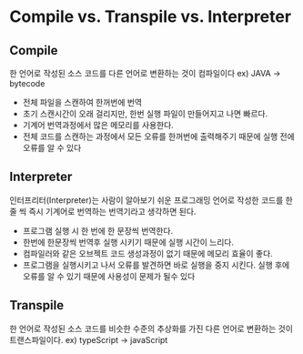 # Compile vs. Transpile vs. Interpreter
## Compile
한 언어로 작성된 소스 코드를 다른 언어로 변환하는 것이 컴파일이다
ex) JAVA -> bytecode

- 전체 파일을 스캔하여 한꺼번에 번역
- 초기 스캔시간이 오래 걸리지만, 한번 실행 파일이 만들어지고 나면 빠르다.
- 기계어 번역과정에서 많은 메모리를 사용한다.
- 전체 코드를 스캔하는 과정에서 모든 오류를 한꺼번에 출력해주기 때문에 실행 전에 오류를 알 수 있다

## Interpreter
인터프리터(Interpreter)는 사람이 알아보기 쉬운 프로그래밍 언어로 작성한 코드를 한 줄 씩 즉시 기계어로 번역하는 번역기라고 생각하면 된다.

- 프로그램 실행 시 한 번에 한 문장씩 번역한다.
- 한번에 한문장씩 번역후 실행 시키기 때문에 실행 시간이 느리다.
- 컴파일러와 같은 오브젝트 코드 생성과정이 없기 때문에 메모리 효율이 좋다.
- 프로그램을 실행시키고 나서 오류를 발견하면 바로 실행을 중지 시킨다. 실행 후에 오류를 알 수 있기 때문에 사용성이 문제가 될수 있다


## Transpile
한 언어로 작성된 소스 코드를 비슷한 수준의 추상화를 가진 다른 언어로 변환하는 것이 트랜스파일이다.
ex) typeScript -> javaScript